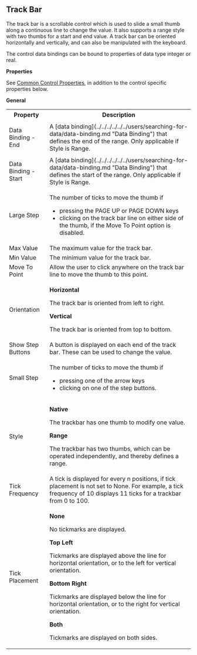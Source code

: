 ## Track Bar

The track bar is a scrollable control which is used to slide a small thumb along a continuous line to change the value. It also supports a range style with two thumbs for a start and end value. A track bar can be oriented horizontally and vertically, and can also be manipulated with the keyboard.

The control data bindings can be bound to properties of data type integer or real.

**Properties**

See [Common Control Properties](../common-control-properties.md), in addition to the control specific properties below.

**General**

<table style="WIDTH: 100%">

<tbody>

<tr>

<th>Property</th>

<th>Description</th>

</tr>

<tr>

<td>

Data Binding - End

</td>

<td>A [data binding](../../../../../../users/searching-for-data/data-binding.md "Data Binding") that defines the end of the range. Only applicable if Style is Range.</td>

</tr>

<tr>

<td>Data Binding - Start</td>

<td>A [data binding](../../../../../../users/searching-for-data/data-binding.md "Data Binding") that defines the start of the range. Only applicable if Style is Range.</td>

</tr>

<tr>

<td>Large Step</td>

<td>

The number of ticks to move the thumb if

*   pressing the PAGE UP or PAGE DOWN keys
*   clicking on the track bar line on either side of the thumb, if the Move To Point option is disabled.

</td>

</tr>

<tr>

<td>Max Value</td>

<td>The maximum value for the track bar.</td>

</tr>

<tr>

<td>Min Value</td>

<td>The minimum value for the track bar.</td>

</tr>

<tr>

<td>Move To Point</td>

<td>Allow the user to click anywhere on the track bar line to move the thumb to this point.</td>

</tr>

<tr>

<td>Orientation</td>

<td>

**Horizontal**

The track bar is oriented from left to right.

**Vertical**

The track bar is oriented from top to bottom.

</td>

</tr>

<tr>

<td>Show Step Buttons</td>

<td>A button is displayed on each end of the track bar. These can be used to change the value.</td>

</tr>

<tr>

<td>Small Step</td>

<td>

The number of ticks to move the thumb if

*   pressing one of the arrow keys
*   clicking on one of the step buttons.

</td>

</tr>

<tr>

<td>Style</td>

<td>

**Native**

The trackbar has one thumb to modify one value.

**Range**

The trackbar has two thumbs, which can be operated independently, and thereby defines a range.

</td>

</tr>

<tr>

<td>Tick Frequency</td>

<td>A tick is displayed for every n positions, if tick placement is not set to None. For example, a tick frequency of 10 displays 11 ticks for a trackbar from 0 to 100.</td>

</tr>

<tr>

<td>Tick Placement</td>

<td>

**None**

No tickmarks are displayed.

**Top Left**

Tickmarks are displayed above the line for horizontal orientation, or to the left for vertical orientation.

**Bottom Right**

Tickmarks are displayed below the line for horizontal orientation, or to the right for vertical orientation.

**Both**

Tickmarks are displayed on both sides.

</td>

</tr>

</tbody>

</table>